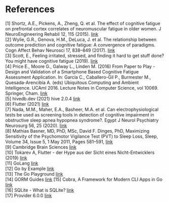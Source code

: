 # References

[1] Shortz, A.E., Pickens, A., Zheng, Q. et al. The effect of cognitive fatigue on prefrontal cortex correlates of neuromuscular fatigue in older women. J NeuroEngineering Rehabil 12, 115 (2015). [link](https://doi-org.ezproxy.hs-augsburg.de/10.1186/s12984-015-0108-3)  
[2] Wylie, G.R., Genova, H.M., DeLuca, J. et al. The relationship between outcome prediction and cognitive fatigue: A convergence of paradigms. Cogn Affect Behav Neurosci 17, 838–849 (2017). [link](https://doi-org.ezproxy.hs-augsburg.de/10.3758/s13415-017-0515-y)  
[3] Scott, E., Feeling irritated, stressed, and finding it hard to get stuff done? You might have cognitive fatigue (2019). [link](https://metro.co.uk/2019/02/09/feeling-irritated-stressed-finding-hard-get-stuff-done-might-cognitive-fatigue-8469750/)  
[4] Price E., Moore G., Galway L., Linden M. (2016) From Paper to Play - Design and Validation of a Smartphone Based Cognitive Fatigue Assessment Application. In: García C., Caballero-Gil P., Burmester M., Quesada-Arencibia A. (eds) Ubiquitous Computing and Ambient Intelligence. UCAmI 2016. Lecture Notes in Computer Science, vol 10069. Springer, Cham. [link](https://doi-org.ezproxy.hs-augsburg.de/10.1007/978-3-319-48746-5_33)  
[5] hivedb.dev (2021) hive 2.0.4 [link](https://pub.dev/packages/hive)  
[6] Flutter (2021) [link](https://flutter.dev/?gclid=Cj0KCQjwnJaKBhDgARIsAHmvz6d_QztQXZcctcUwsX5U02GNS9jYm8E6AvA4weBn1U22ljhR73ZDie0aAmXTEALw_wcB&gclsrc=aw.ds)  
[7] Nada, M.M., Maher, E.A., Basheer, M.A. et al. Can electrophysiological tests be used as screening tools in detection of cognitive impairment in obstructive sleep apnea hypopnea syndrome?. Egypt J Neurol Psychiatry Neurosurg 56, 25 (2020). [link](https://doi-org.ezproxy.hs-augsburg.de/10.1186/s41983-020-00163-6)  
[8] Mathias Basner, MD, PhD, MSc, David F. Dinges, PhD, Maximizing Sensitivity of the Psychomotor Vigilance Test (PVT) to Sleep Loss, Sleep, Volume 34, Issue 5, 1 May 2011, Pages 581–591, [link](https://doi.org/10.1093/sleep/34.5.581)  
[9] Cambridge Brain Sciences [link](https://www.cambridgebrainsciences.com/science/tasks/spatial-span)  
[10] Tokarev A, Flutter - der Hype aus der Sicht eines Nicht-Entwicklers (2019) [link](https://www.new-communication.de/neues/detail/flutter-der-hype-aus-der-sicht-eines-nicht-entwicklers/)  
[11] GoLang [link](https://golang.org/)  
[12] Go by Example [link](https://gobyexample.com/)  
[13] The Go Playground [link](https://play.golang.org/)  
[14] GORM Guides [link](https://gorm.io/docs/)
[15] Cobra, A Framework for Modern CLI Apps in Go [link](https://cobra.dev/)  
[16] SQLite - What is SQLite? [link](https://sqlite.org/index./)  
[17] Provider 6.0.0 [link](https://pub.dev/packages/provider/)  
